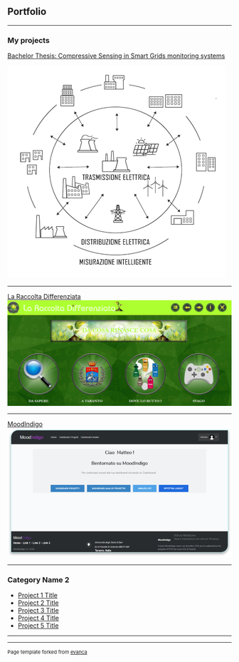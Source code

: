 ## Portfolio

---

### My projects

[Bachelor Thesis: Compressive Sensing in Smart Grids monitoring systems](https://github.com/Pemo11235/BachelorThesis_CompressiveSensing_in_SmartGrids_monitoring_systems)

<img src="images/rete_sg.png?raw=true =250x250"/>

---
[La Raccolta Differenziata](https://github.com/Pemo11235/UNIBA_PPM_LaRaccoltaDifferenziata)
<img src="images/Annotazione 2020-08-21 102949.png?raw=true =250x250"/>

---
[MoodIndigo](https://github.com/Pemo11235/UNIBA_PPW_MoodIndigo)
<img src="images/Immagine1.png?raw=true"/>

---

### Category Name 2

- [Project 1 Title](http://example.com/)
- [Project 2 Title](http://example.com/)
- [Project 3 Title](http://example.com/)
- [Project 4 Title](http://example.com/)
- [Project 5 Title](http://example.com/)

---




---
<p style="font-size:11px">Page template forked from <a href="https://github.com/evanca/quick-portfolio">evanca</a></p>
<!-- Remove above link if you don't want to attibute -->
